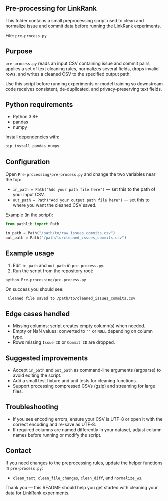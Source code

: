 ## Pre-processing for LinkRank

This folder contains a small preprocessing script used to clean and normalize issue and commit data before running the LinkRank experiments.

File: `pre-process.py`

## Purpose

`pre-process.py` reads an input CSV containing issue and commit pairs, applies a set of text cleaning rules, normalizes several fields, drops invalid rows, and writes a cleaned CSV to the specified output path.

Use this script before running experiments or model training so downstream code receives consistent, de-duplicated, and privacy-preserving text fields.

## Python requirements

- Python 3.8+
- pandas
- numpy

Install dependencies with:

```bash
pip install pandas numpy
```


## Configuration

Open `Pre-processing/pre-process.py` and change the two variables near the top:

- `in_path = Path("Add your path file here")` — set this to the path of your input CSV.
- `out_path = Path("Add your output path file here")` — set this to where you want the cleaned CSV saved.

Example (in the script):

```python
from pathlib import Path

in_path = Path("/path/to/raw_issues_commits.csv")
out_path = Path("/path/to/cleaned_issues_commits.csv")
```

## Example usage

1. Edit `in_path` and `out_path` in `pre-process.py`.
2. Run the script from the repository root:

```bash
python Pre-processing/pre-process.py
```

On success you should see:

```
 Cleaned file saved to /path/to/cleaned_issues_commits.csv
```


## Edge cases handled

- Missing columns: script creates empty column(s) when needed.
- Empty or NaN values: converted to `""` or `NULL` depending on column type.
- Rows missing `Issue ID` or `Commit ID` are dropped.

## Suggested improvements

- Accept `in_path` and `out_path` as command-line arguments (argparse) to avoid editing the script.
- Add a small test fixture and unit tests for cleaning functions.
- Support processing compressed CSVs (gzip) and streaming for large files.

## Troubleshooting

- If you see encoding errors, ensure your CSV is UTF-8 or open it with the correct encoding and re-save as UTF-8.
- If required columns are named differently in your dataset, adjust column names before running or modify the script.

## Contact

If you need changes to the preprocessing rules, update the helper functions in `pre-process.py`:
- `clean_text`, `clean_file_changes`, `clean_diff`, and `normalize_ws`.

Thank you — this README should help you get started with cleaning your data for LinkRank experiments.
